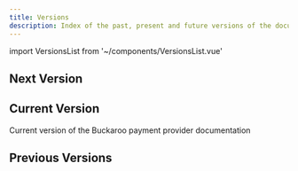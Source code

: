 ```yaml
---
title: Versions
description: Index of the past, present and future versions of the documentation
---
```


<!-- vale off -->
import VersionsList from '~/components/VersionsList.vue'
<!-- vale on -->

## Next Version
<template v-if="$page.doc.package && $page.doc.package.docVersions.next">

Next version of the Buckaroo payment provider documentation

<versions-list :versions="[$page.doc.package.docVersions.next]" />

</template>
<template v-else>

There is currently no next version of the Buckaroo payment provider documentation available

</template>

## Current Version
Current version of the Buckaroo payment provider documentation 

<versions-list :versions="[$page.doc.package.docVersions.current]"
    :next-version="$page.doc.package.packageVersion"
    :next-version-inclusive="true" />


## Previous Versions
<template v-if="$page.doc.package && $page.doc.package.docVersions.previous && $page.doc.package.docVersions.previous.length > 0">

Previous versions of the Buckaroo payment provider documentation

<versions-list :versions="$page.doc.package.docVersions.previous"
    :next-version="$page.doc.package.docVersions.current.name" />

</template>
<template v-else>

There are currently no previous versions of the Buckaroo payment provider documentation available

</template>
